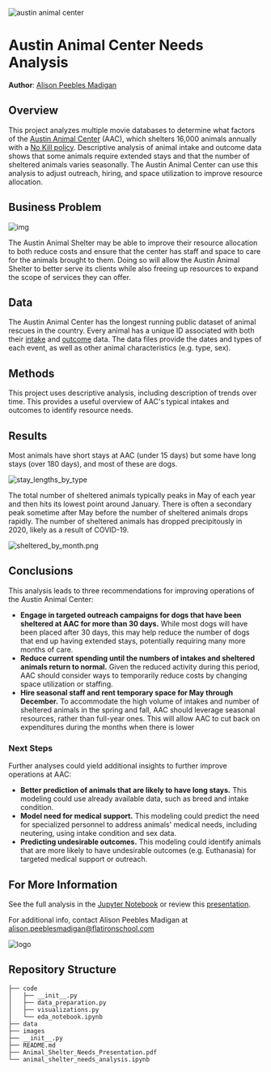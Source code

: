 ![austin animal center](./images/austin-animal-center.jpg)

# Austin Animal Center Needs Analysis

**Author**: [Alison Peebles Madigan](mailto:alison.peeblesmadigan@flatironschool.com)

## Overview

This project analyzes multiple movie databases to determine what factors of the [Austin Animal Center](https://www.austintexas.gov/department/aac) (AAC), which shelters 16,000 animals annually with a [No Kill policy](https://www.austintexas.gov/blog/no-kill-austin). Descriptive analysis of animal intake and outcome data shows that some animals require extended stays and that the number of sheltered animals varies seasonally. The Austin Animal Center can use this analysis to adjust outreach, hiring, and space utilization to improve resource allocation.

## Business Problem

![img](./images/animals.png)

The Austin Animal Shelter may be able to improve their resource allocation to both reduce costs and ensure that the center has staff and space to care for the animals brought to them. Doing so will allow the Austin Animal Shelter to better serve its clients while also freeing up resources to expand the scope of services they can offer.

## Data

The Austin Animal Center has the longest running public dataset of animal rescues in the country. Every animal has a unique ID associated with both their [intake](https://data.austintexas.gov/Health-and-Community-Services/Austin-Animal-Center-Intakes/wter-evkm) and [outcome](https://data.austintexas.gov/Health-and-Community-Services/Austin-Animal-Center-Outcomes/9t4d-g238) data. The data files provide the dates and types of each event, as well as other animal characteristics (e.g. type, sex).

## Methods

This project uses descriptive analysis, including description of trends over time. This provides a useful overview of AAC's typical intakes and outcomes to identify resource needs.

## Results

Most animals have short stays at AAC (under 15 days) but some have long stays (over 180 days), and most of these are dogs.

![stay_lengths_by_type](./images/stay_lengths_by_type.png)

The total number of sheltered animals typically peaks in May of each year and then hits its lowest point around January. There is often a secondary peak sometime after May before the number of sheltered animals drops rapidly. The number of sheltered animals has dropped precipitously in 2020, likely as a result of COVID-19.

![sheltered_by_month.png](./images/sheltered_by_month.png)

## Conclusions

This analysis leads to three recommendations for improving operations of the Austin Animal Center:

- **Engage in targeted outreach campaigns for dogs that have been sheltered at AAC for more than 30 days.** While most dogs will have been placed after 30 days, this may help reduce the number of dogs that end up having extended stays, potentially requiring many more months of care.
- **Reduce current spending until the numbers of intakes and sheltered animals return to normal.** Given the reduced activity during this period, AAC should consider ways to temporarily reduce costs by changing space utilization or staffing.
- **Hire seasonal staff and rent temporary space for May through December.** To accommodate the high volume of intakes and number of sheltered animals in the spring and fall, AAC should leverage seasonal resources, rather than full-year ones. This will allow AAC to cut back on expenditures during the months when there is lower

### Next Steps

Further analyses could yield additional insights to further improve operations at AAC:

- **Better prediction of animals that are likely to have long stays.** This modeling could use already available data, such as breed and intake condition.
- **Model need for medical support.** This modeling could predict the need for specialized personnel to address animals' medical needs, including neutering, using intake condition and sex data.
- **Predicting undesirable outcomes.** This modeling could identify animals that are more likely to have undesirable outcomes (e.g. Euthanasia) for targeted medical support or outreach.

## For More Information

See the full analysis in the [Jupyter Notebook](./animal-shelter-needs-analysis.ipynb) or review this [presentation](./Animal_Shelter_Needs_Presentation.pdf).

For additional info, contact Alison Peebles Madigan at [alison.peeblesmadigan@flatironschool.com](mailto:alison.peeblesmadigan@flatironschool.com)

![logo](./images/aac_logo_tall.jpg)

## Repository Structure

```
├── code
│   ├── __init__.py
│   ├── data_preparation.py
│   ├── visualizations.py
│   └── eda_notebook.ipynb
├── data
├── images
├── __init__.py
├── README.md
├── Animal_Shelter_Needs_Presentation.pdf
└── animal_shelter_needs_analysis.ipynb
```
